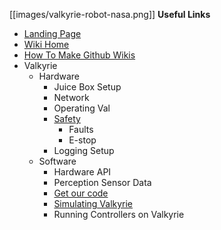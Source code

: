 [[images/valkyrie-robot-nasa.png]]
__Useful Links__
* [Landing Page](http://nasa-jsc-robotics.github.io/valkyrie/)
* [Wiki Home](https://github.com/NASA-JSC-Robotics/valkyrie/wiki)
* [How To Make Github Wikis](How-To-Make-Wikis)
* Valkyrie
  * Hardware
    * Juice Box Setup
    * Network
    * Operating Val
    * [Safety](https://github.com/NASA-JSC-Robotics/valkyrie/wiki/Safety)
      * Faults
      * E-stop
    * Logging Setup
  * Software
    * Hardware API
    * Perception Sensor Data
    * [Get our code](https://github.com/NASA-JSC-Robotics/valkyrie/wiki/Get-Our-Code)
    * [Simulating Valkyrie](https://github.com/NASA-JSC-Robotics/valkyrie/wiki/Simulating-Valkyrie)
    * Running Controllers on Valkyrie